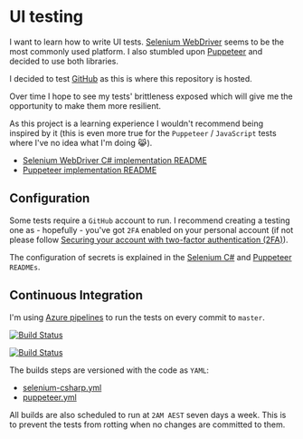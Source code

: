 # UI testing

I want to learn how to write UI tests. [Selenium WebDriver][selenium-webdriver] seems to be the most commonly used platform. I also stumbled upon [Puppeteer][puppeteer] and decided to use both libraries.

I decided to test [GitHub][github] as this is where this repository is hosted.

Over time I hope to see my tests' brittleness exposed which will give me the opportunity to make them more resilient.

As this project is a learning experience I wouldn't recommend being inspired by it (this is even more true for the `Puppeteer` / `JavaScript` tests where I've no idea what I'm doing :joy_cat:).

- [Selenium WebDriver C# implementation README](./selenium-csharp/README.md)
- [Puppeteer implementation README](./puppeteer/README.md)

## Configuration

Some tests require a `GitHub` account to run. I recommend creating a testing one as - hopefully - you've got `2FA` enabled on your personal account (if not please follow [Securing your account with two-factor authentication (2FA)][github-2fa]).

The configuration of secrets is explained in the [Selenium C#](./selenium-csharp/README.md) and [Puppeteer](./puppeteer/README.md) `READMEs`.

## Continuous Integration

I'm using [Azure pipelines][azure-pipelines] to run the tests on every commit to `master`.

[![Build Status](https://dev.azure.com/gabrielweyer/ui-testing/_apis/build/status/Selenium%20C%23?branchName=master&label=Selenium%20C%23)](https://dev.azure.com/gabrielweyer/ui-testing/_build/latest?definitionId=11)

[![Build Status](https://dev.azure.com/gabrielweyer/ui-testing/_apis/build/status/Puppeteer?branchName=master&label=Puppeteer)](https://dev.azure.com/gabrielweyer/ui-testing/_build/latest?definitionId=10)

The builds steps are versioned with the code as `YAML`:

- [selenium-csharp.yml](./selenium-csharp.yml)
- [puppeteer.yml](./puppeteer.yml)

All builds are also scheduled to run at `2AM AEST` seven days a week. This is to prevent the tests from rotting when no changes are committed to them.

[selenium-webdriver]: https://www.seleniumhq.org/projects/webdriver/
[puppeteer]: https://developers.google.com/web/tools/puppeteer/
[github]: https://github.com/
[azure-pipelines]: https://azure.microsoft.com/en-au/services/devops/pipelines/
[github-2fa]: https://help.github.com/articles/securing-your-account-with-two-factor-authentication-2fa/
